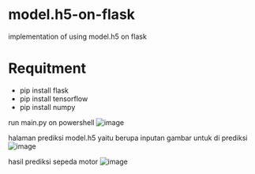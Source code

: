 # model.h5-on-flask
implementation of using model.h5 on flask

# Requitment
- pip install flask
- pip install tensorflow
- pip install numpy


run main.py on powershell
![image](https://user-images.githubusercontent.com/56450870/128966483-4efea23c-e7b1-45c0-941d-a0031f053a08.png)

halaman prediksi model.h5 yaitu berupa inputan gambar untuk di prediksi
![image](https://user-images.githubusercontent.com/56450870/128966820-9359d481-1626-410f-af1c-6d0caef72b51.png)

hasil prediksi sepeda motor
![image](https://user-images.githubusercontent.com/56450870/128966915-74c9016c-ea84-4141-8ec7-584b77769506.png)



